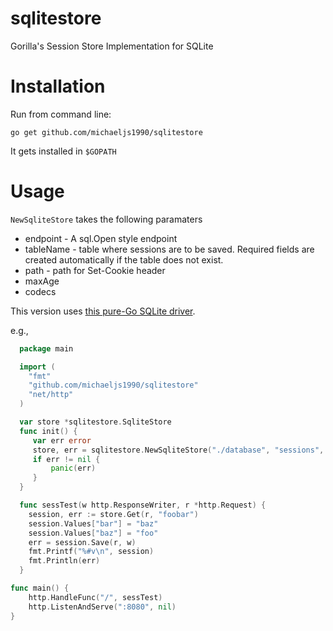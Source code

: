 sqlitestore
==========

Gorilla's Session Store Implementation for SQLite

Installation
===========

Run from command line:
```shell
go get github.com/michaeljs1990/sqlitestore
```
It gets installed in `$GOPATH`

Usage
=====

`NewSqliteStore` takes the following paramaters

- endpoint - A sql.Open style endpoint
- tableName - table where sessions are to be saved. Required fields are created automatically if the table does not exist.
- path - path for Set-Cookie header
- maxAge
- codecs

This version uses [this pure-Go SQLite driver](https://pkg.go.dev/modernc.org/sqlite).

e.g.,

```go
  package main

  import (
    "fmt"
    "github.com/michaeljs1990/sqlitestore"
    "net/http"
  )

  var store *sqlitestore.SqliteStore
  func init() {
     var err error
     store, err = sqlitestore.NewSqliteStore("./database", "sessions", "/", 3600, []byte("<SecretKey>"))
     if err != nil {
         panic(err)
     } 
  }

  func sessTest(w http.ResponseWriter, r *http.Request) {
    session, err := store.Get(r, "foobar")
    session.Values["bar"] = "baz"
    session.Values["baz"] = "foo"
    err = session.Save(r, w)
    fmt.Printf("%#v\n", session)
    fmt.Println(err)
  }

func main() {
    http.HandleFunc("/", sessTest)
    http.ListenAndServe(":8080", nil)
}
```
